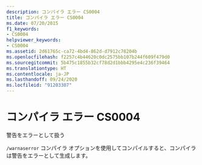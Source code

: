 ```yaml
---
description: コンパイラ エラー CS0004
title: コンパイラ エラー CS0004
ms.date: 07/20/2015
f1_keywords:
- CS0004
helpviewer_keywords:
- CS0004
ms.assetid: 2d61765c-ca72-4bd4-862d-d7912c78204b
ms.openlocfilehash: f2257c4b44620c0dc2575bb107b244f609f479d0
ms.sourcegitcommit: 5b475c1855b32cf78d2d1bbb4295e4c236f39464
ms.translationtype: HT
ms.contentlocale: ja-JP
ms.lasthandoff: 09/24/2020
ms.locfileid: "91203307"
---
```

# <a name="compiler-error-cs0004"></a>コンパイラ エラー CS0004

警告をエラーとして扱う  
  
 `/warnaserror` コンパイラ オプションを使用してコンパイルすると、コンパイラは警告をエラーとして生成します。
